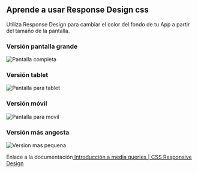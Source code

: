 ## Aprende a usar Response Design css

Utiliza Response Design para cambiar el color del fondo de tu App a partir del tamaño de la pantalla.

### Versión pantalla grande
![Pantalla completa](https://github.com/Luiso-o/Bases-de-la-programacion-FrontEnd/assets/128043647/e2c8f92e-f3c9-4366-860c-d827e7d0fd98)

### Versión tablet
![Pantalla para tablet](https://github.com/Luiso-o/Bases-de-la-programacion-FrontEnd/assets/128043647/112366ab-a161-42cb-a31c-2041f1b61faf)

### Versión móvil
![Pantalla para movil](https://github.com/Luiso-o/Bases-de-la-programacion-FrontEnd/assets/128043647/3f31d3c3-8bf3-491f-a652-a5813b515445)

### Versión más angosta
![Version mas pequena](https://github.com/Luiso-o/Bases-de-la-programacion-FrontEnd/assets/128043647/a6efc902-1b72-4159-b8e6-a48850fdfe0c)

<p>Enlace a la documentación<a href="https://www.youtube.com/watch?v=abe1QaIlu5k" target="_blank"> Introducción a media queries | CSS Responsive Design </a></p>
